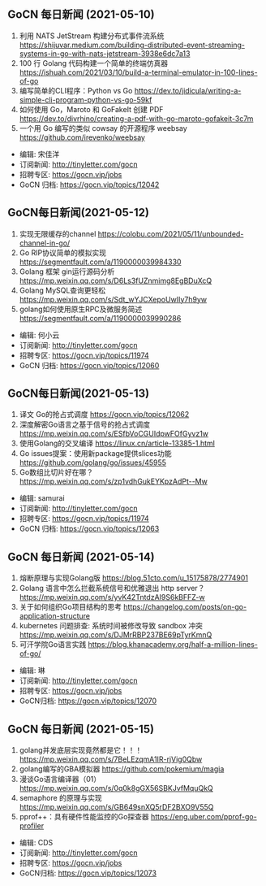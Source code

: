 ## GoCN 每日新闻 (2021-05-10)

1. 利用 NATS JetStream 构建分布式事件流系统 https://shijuvar.medium.com/building-distributed-event-streaming-systems-in-go-with-nats-jetstream-3938e6dc7a13
2. 100 行 Golang 代码构建一个简单的终端仿真器 https://ishuah.com/2021/03/10/build-a-terminal-emulator-in-100-lines-of-go
3. 编写简单的CLI程序：Python vs Go https://dev.to/jidicula/writing-a-simple-cli-program-python-vs-go-59kf
4. 如何使用 Go，Maroto 和 GoFakeIt 创建 PDF https://dev.to/divrhino/creating-a-pdf-with-go-maroto-gofakeit-3c7m
5. 一个用 Go 编写的类似 cowsay 的开源程序 weebsay https://github.com/irevenko/weebsay  

- 编辑: 宋佳洋
- 订阅新闻: http://tinyletter.com/gocn
- 招聘专区: https://gocn.vip/jobs
- GoCN 归档: https://gocn.vip/topics/12042

## GoCN每日新闻(2021-05-12)

1. 实现无限缓存的channel https://colobu.com/2021/05/11/unbounded-channel-in-go/
2. Go RIP协议简单的模拟实现 https://segmentfault.com/a/1190000039984330
3. Golang 框架 gin运行源码分析 https://mp.weixin.qq.com/s/D6Ls3fUZnmimg8EgBDuXcQ
4. Golang MySQL查询更轻松 https://mp.weixin.qq.com/s/Sdt_wYJCXepoUwIIy7h9yw
5. golang如何使用原生RPC及微服务简述 https://segmentfault.com/a/1190000039990286

* 编辑: 何小云
* 订阅新闻: http://tinyletter.com/gocn
* 招聘专区: https://gocn.vip/topics/11974
* GoCN 归档: https://gocn.vip/topics/12060

## GoCN每日新闻(2021-05-13)

1. 译文 Go的抢占式调度 https://gocn.vip/topics/12062
2. 深度解密Go语言之基于信号的抢占式调度 https://mp.weixin.qq.com/s/ESfbVoCGUIdpwFOfGyvz1w
3. 使用Golang的交叉编译 https://linux.cn/article-13385-1.html
4. Go issues提案：使用新package提供slices功能 https://github.com/golang/go/issues/45955
5. Go数组比切片好在哪？ https://mp.weixin.qq.com/s/zp1vdhGukEYKpzAdPt--Mw

* 编辑: samurai
* 订阅新闻: http://tinyletter.com/gocn
* 招聘专区: https://gocn.vip/topics/11974
* GoCN 归档: https://gocn.vip/topics/12063

## GoCN 每日新闻 (2021-05-14)

1. 熔断原理与实现Golang版 https://blog.51cto.com/u_15175878/2774901
2. Golang 语言中怎么拦截系统信号和优雅退出 http server？ https://mp.weixin.qq.com/s/yvK42TntdzAI9S6kBFFZ-w
3. 关于如何组织Go项目结构的思考 https://changelog.com/posts/on-go-application-structure
4. kubernetes 问题排查: 系统时间被修改导致 sandbox 冲突 https://mp.weixin.qq.com/s/DJMrRBP237BE69pTyrKmnQ
5. 可汗学院Go语言实践 https://blog.khanacademy.org/half-a-million-lines-of-go/

- 编辑: 琳 
- 订阅新闻: http://tinyletter.com/gocn
- 招聘专区: https://gocn.vip/jobs
- GoCN归档: https://gocn.vip/topics/12070

## GoCN 每日新闻 (2021-05-15)

1. golang并发底层实现竟然都是它！！！ https://mp.weixin.qq.com/s/7BeLEzqmA1IR-rjVig0Qbw
2. golang编写的GBA模拟器 https://github.com/pokemium/magia
3. 漫谈Go语言编译器（01）https://mp.weixin.qq.com/s/0q0k8gGX56SBKJvfMquQkQ
4. semaphore 的原理与实现 https://mp.weixin.qq.com/s/GB649snXQ5rDF2BXO9V55Q
5. pprof++：具有硬件性能监控的Go探查器 https://eng.uber.com/pprof-go-profiler

- 编辑: CDS
- 订阅新闻: http://tinyletter.com/gocn
- 招聘专区: https://gocn.vip/jobs
- GoCN归档: https://gocn.vip/topics/12073
